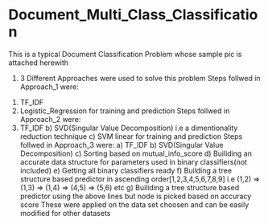 # Document_Multi_Class_Classification
This is a typical Document Classification Problem whose sample pic is attached herewith
1. 3 Different Approaches were used to solve this problem
Steps follwed in Approach_1 were:
1) TF_IDF 
2) Logistic_Regression for training and prediction
Steps follwed in Approach_2 were:
1) TF_IDF 
b) SVD(Singular Value Decomposition) i.e a dimentionality reduction technique 
c) SVM linear for training and prediction
Steps follwed in Approach_3 were:
a) TF_IDF 
b) SVD(Singular Value Decomposition) 
c) Sorting based on mutual_info_score 
d) Builiding an accurate data structure for parameters used in binary classifiers(not included) 
e) Getting all binary classifiers ready 
f) Building a tree structure based predictor in ascending order[1,2,3,4,5,6,7,8,9] i.e (1,2) => (1,3) => (1,4) => (4,5) => (5,6) etc 
g) Builiding a tree structure based predictor using the above lines but node is picked based on accuracy score
These were applied on the data set choosen and can be easily modified for other datasets
